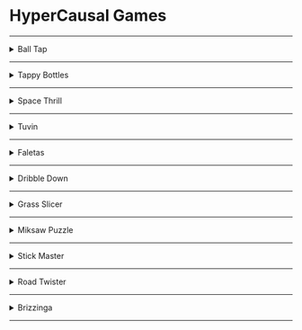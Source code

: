 # HyperCausal Games

---
<details>
 <summary>
Ball Tap
 </summary>

## Description

- Ball Tap is a fun and addictive game that lets you experience the thrill of playing basketball on your mobile device. 
- You can choose from different skins to customize your ball and court, and switch between day and night mode to change the atmosphere.
- You can also learn the basics of the game with the tutorial. The game also showcases ads implementation with the help of admob for monetization purposes, but it contains ads that you can remove by purchasing the premium version(IAP implementation). 
- It has good UI that is easy to navigate and use, and it also has a sound control menu where you can adjust the volume and music.
- The game has various missions that challenge you to achieve different goals, such as scoring a certain number of points, making a streak of shots. The game has a different score for streak feature, which means that the more consecutive shots you make, the higher your score will be.
- You can also earn in-game currency by playing the game, which you can use to buy more skins and unlock new features.
- Ball Tap is a game that will keep you hooked for hours and test your skills and accuracy. Are you ready to become a basketball star?

## GIFs

![giphy (1)](https://github.com/RitikW/HyperCasual/assets/47923739/4cb8d9db-62ea-48e9-b07f-2338d855c798)
![giphy (2)](https://github.com/RitikW/HyperCasual/assets/47923739/a6fcd63e-c099-4364-a3e3-6064e2dd2ed4)
![giphy (4)](https://github.com/RitikW/HyperCasual/assets/47923739/f5556c67-0e7b-4406-b325-4077d5bb412c)
![giphy (5)](https://github.com/RitikW/HyperCasual/assets/47923739/b9ffa63b-2437-4cdb-add1-ae75fc1418cd)

## Links

[PlayStore Link](https://play.google.com/store/apps/details?id=comelyen.BallTap)

 </details>

---

<details>
 <summary>
Tappy Bottles
 </summary>

## Description
- Tappy Bottles is a fun and challenging puzzle game that tests your logic and creativity. Ranging from Can's and Soda bottles to collect all coins with the Fizz.
- It has over 100 levels of increasing difficulty, from easy to expert. In each level, you have to figure out the collect all coins.
- You also have a tutorial to to explain different aspects of the game. 
- The game also showcases ads implementation with the help of admob for monetization purposes.
- Tappy Bottles is a great way to relax and exercise your brain. Try it now and see if you can become a puzzle master!

 ## GIFs

![giphy (9)](https://github.com/RitikW/webgltest/assets/47923739/f9a1c694-f051-4e30-8fe6-6f56fcaaf7ce)
![giphy (10)](https://github.com/RitikW/webgltest/assets/47923739/f381d4e8-5212-4528-bda2-78cdf467c5d3)
![giphy (11)](https://github.com/RitikW/webgltest/assets/47923739/8cc16965-9108-4c11-862d-8516240ab21e)

## Links

[PlayStore Link](https://play.google.com/store/apps/details?id=comelyen.TappyBottles)

 </details>

---

<details>
 <summary>
Space Thrill
 </summary>

## Description
- Space Thrill is an endless adventure of coin collection where you will control a spaceship that flies through a galaxy full of obstacles and enemies. Your goal is to collect as many coins as possible while avoiding or destroying anything that gets in your way.
- You can use the coins to buy new skins for your spaceship. You can also earn daily rewards by logging in every day. The game features a sound to adjust the volume and music of the game,
- The game is free to play, but it has ads that you can watch to revive your spaceship if you fail. The game also has an in-game currency called gems, which you can use to buy premium skins. Gems can be obtained collection coins.
- The game is fun, challenging, and addictive. How far can you go in this endless coin collection spaceship game?

## GIFs

![giphy (2)](https://github.com/RitikW/HyperCasual/assets/47923739/120b8813-8c17-42a2-83c1-6bc24379dfe2)
![giphy (1)](https://github.com/RitikW/HyperCasual/assets/47923739/b89279dc-d123-4387-84b2-cfd1eb1728a5)
![giphy](https://github.com/RitikW/HyperCasual/assets/47923739/b7dfddcb-8947-47e7-8087-eced1ac28c0b)

## Links

[PlayStore Link](https://play.google.com/store/apps/details?id=comelyen.SpaceThrill)

 </details>

---

<details>
 <summary>
Tuvin
 </summary>

## Description
- Tuvin is a game where you have to drop down a tower of platforms and clear each level. In this game, you will see a bouncing character that you can tap or click to make it break platforms to reach the bottom. Your goal is to make the ball land on the platforms and avoid the spikes.
- The game has a tutorial mode that teaches you the basics of the game, such as how to control the ball, and how to score points. The game also has different skins for the character that you can unlock by collecting in-game currency called diamonds which can be collected during the game.
- The game also showcases ads implementation with the help of admob for monetization purposes.
- The game also has a scoring system that rewards you for streaks while breaking platforms. The game is simple to play, but hard to master. How far can you bounce in Tuvin? Play it now and find out!

## GIFs

![giphy (13)](https://github.com/RitikW/HyperCasual/assets/47923739/1f9aa731-171f-4b79-aeb7-687d43b943e7)
![giphy (12)](https://github.com/RitikW/HyperCasual/assets/47923739/5d48a604-2564-4fb0-bb41-c42fd969a2c5)

## Links

[PlayStore Link](https://play.google.com/store/apps/details?id=comelyen.Tuvin)

 </details>

---

<details>
 <summary>
Faletas
 </summary>

## Description
- Faletas is a 3d endless coin collector that will take you on an exciting adventure through different levels of challenges and obstacles. You have to collect enough coins to make it to another level.
- The game is optimized for smooth performance and stunning graphics, and it also has ads that you can watch to continue playing with the help of admob for monetization purposes.  The game has an in-game - that can be used to buy different skins to customize your character and island. Your collected coins can be used to buy more items from the store or upgrade your abilities.
- The game has a highscore feature, where you can see your best score. The game also has a level completion bar that shows your progress and how far you are from reaching the next level.
- Faletas is a game that will test your reflexes and keep you entertained for hours. How far can you go?

## GIFs

![giphy (4)](https://github.com/RitikW/HyperCasual/assets/47923739/adac700a-4ede-4153-ad91-264b860d7b3c)
![giphy (5)](https://github.com/RitikW/HyperCasual/assets/47923739/e42bfdd2-9f53-48d1-9805-7d9156fbe7ef)
![giphy (6)](https://github.com/RitikW/HyperCasual/assets/47923739/2ef92246-4c11-41ca-9dee-b85b56d37798)

## Links

[PlayStore Link](https://play.google.com/store/apps/details?id=comelyen.Faletas)

 </details>

---

<details>
 <summary>
 Dribble Down
 </summary>

## Description
- Dribble Down is a 3d ball game that will challenge your reflexes and skills. You can swipe the screen to move the environment left and right and fall into the gaps while avoiding obstacles.
- The game has a level completion bar at the top of the screen.The game also has various skins that you can unlock and use to change the color and design of your ball and the platforms.
- The game is free to play, but it has ads that you can watch to get more coins or to revive your ball if you fail. You can also use the in game currency that you earn by playing the game.
- Dribble Down is a game that will keep you engaged and entertained for hours. 

## GIs

![giphy (8)](https://github.com/RitikW/HyperCasual/assets/47923739/001fdb89-dfaa-461b-a53c-0c7e614fef74)
![giphy (7)](https://github.com/RitikW/HyperCasual/assets/47923739/d24aaf91-e960-4aa5-abc7-26214302850f)

## Links

[PlayStore Link](https://play.google.com/store/apps/details?id=comelyen.dribbledown)

 </details>
  
---

<details>
 <summary>
 Grass Slicer
 </summary>
  
## Description
- Grass Slicer is a game where you have to cut the grass in different shapes and patterns. In this game, you will see a lawn with some grass and some empty spaces. Your goal is to slice the grass and fill the empty spaces with flowers. The game has many levels with increasing difficulty and complexity.
- The game also showcases ads implementation with the help of admob for monetization purposes.
-  The game is simple to play, but hard to master.It makes you constantly think your next move. You can swipe your finger or mouse to control the direction of the mower. The game also has different skins for levels,which is a small little addition to the game.
-  The game also showcases ads implementation with the help of admob for monetization purposes. The game is fun, relaxing, and challenging. How good are you at slicing grass?


## GIFs
![giphy (7)](https://github.com/RitikW/HyperCasual/assets/47923739/cf2a3733-3bb7-43ba-b8d5-941fa0eb53db)
![giphy (3)](https://github.com/RitikW/HyperCasual/assets/47923739/f87760a4-7aef-4773-aaf4-ece95fcd71b4)

## Links
[PlayStore Link](https://play.google.com/store/apps/details?id=comelyen.GrassSilcer)

 </details>

---

<details>
 <summary>
Miksaw Puzzle
 </summary>

## Description

- Do you love animals and puzzles? Then you will love this game! In this game, you will see a grid of animal cards that you can drag to match. Your goal is to match all the pairs of animals in the shortest time possible. The game has 3 modes to challenge your memory and attention skills:

- Normal mode: You can only see the shadow of the card and try to find the matching pairs.
- Remembering mode: You can only see shadow of the card and you have to remember the previous cards that are flipped over after certain time.
- Hidden mode: Some of the cards are hidden and you have to guess where they are based on the clues.

- The game features beautiful and cartoonish animal images, smooth and colorful dotween animations, and relaxing background music. The game also showcases ads implementation with the help of admob for monetization purposes.
- The game is fun, educational, and addictive. How good is your memory and how fast can you solve the puzzles?

## GIFs

![giphy (9)](https://github.com/RitikW/HyperCasual/assets/47923739/a44a7da8-7fef-4e3e-b877-3a6068269f4c)
![giphy (8)](https://github.com/RitikW/HyperCasual/assets/47923739/05cb3d2a-bbed-4ab8-817a-a7b5b0a81bbd)

## Links
[PlayStore Link](https://play.google.com/store/apps/details?id=comelyen.MiksawPuzzles)

 </details>

---

<details>
 <summary>
 Stick Master
 </summary>

## Description

- Stick Master is a game where you control a stick figure to runs endlessly on a platform full of gaps. Your goal is to run as far as possible without falling or crashing. You can use your stick to fill the gaps between platforms to go as further as possible.
- The game uses an object pool system to reuse the platform tiles and the obstacles, which change their position and speed randomly every time they appear. The game also has a dynamic sound system with increasing tempo and intense music.
- The game also showcases ads implementation with the help of admob for monetization purposes. The game is simple to play, but hard to master. How high can you score in Stick Master?

  ## GIFs
![giphy (3) - Copy](https://github.com/RitikW/HyperCasual/assets/47923739/23fe9904-507f-419a-ab8c-8378c1d63855)

## Links
[PlayStore Link](https://play.google.com/store/apps/details?id=comelyen.StickMaster)

 </details>

---

 <details>
 <summary>
 Road Twister
 </summary>

## Description
## GIFs
## Links
[PlayStore Link](https://play.google.com/store/apps/details?id=comelyen.roadtwister)

 </details>

---

 <details>
 <summary>
 Brizzinga
 </summary>

## Description
## GIFs
## Links

[PlayStore Link](https://play.google.com/store/apps/details?id=comelyen.Brizzinga)

 </details>
 
---
 
